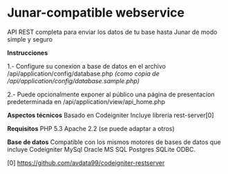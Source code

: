 Junar-compatible webservice
==========================

API REST completa para enviar los datos de tu base hasta Junar de modo simple y seguro

**Instrucciones**

1.- Configure su conexion a base de datos en el archivo
	/api/application/config/database.php 
	*(como copia de /api/application/config/database.sample.php)*

2.- Puede opcionalmente exponer al público una página de presentacion predeterminada en /api/application/view/api_home.php


**Aspectos técnicos**
Basado en Codeigniter
Incluye librería rest-server[0] 

**Requisitos**
PHP 5.3
Apache 2.2 (se puede adaptar a otros)

**Base de datos**
Compatible con los mismos motores de bases de datos que incluye Codeigniter
MySql
Oracle
MS SQL
Postgres
SQLite
ODBC.


[0] https://github.com/avdata99/codeigniter-restserver
